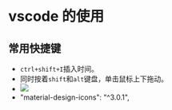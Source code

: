 <!-- 2018-03-22 16:07:00 -->

# vscode 的使用

## 常用快捷键

* `ctrl+shift+I`插入时间。
* 同时按着`shift`和`alt`键盘，单击鼠标上下拖动。
* ![](https://ws3.sinaimg.cn/large/006tNbRwly1fplon1kwx9j30ee0cotbj.jpg)
* "material-design-icons": "^3.0.1",
